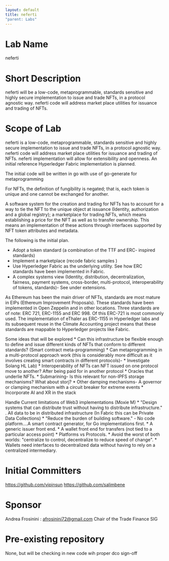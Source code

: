 ```yaml
---
layout: default
title: neferti
"parent: Labs"
---
```

# Lab Name
neferti
# Short Description
neferti will be a low-code, metaprogrammable, standards sensitive and highly secure implementation to issue and trade NFTs, in a protocol agnostic way. 
neferti code will address market place utilities for issuance and trading of NFTs. 

# Scope of Lab
neferti is a low-code, metaprogrammable, standards sensitive and highly secure implementation to issue and trade NFTs, in a protocol agnostic way. 
neferti code will address market place utilities for issuance and trading of NFTs. 
neferti implementation will allow for extensibility and openness. An initial reference Hyperledger Fabric implementation is planned. 

The initial code will be written in go with use of go-generate for metaprogramming

For NFTs, the definition of fungibility is negated; that is, each token is unique and one cannot be exchanged for another. 

A software system for the creation and trading for NFTs has to account for a way to tie the NFT to the unique object at issuance (Identity, authorization and a global registry); a marketplace for trading NFTs, which means establishing a price for the NFT as well as to transfer ownership. This means an implementation of these actions through interfaces supported by NFT token attributes and metadata.

The following is the initial plan. 
  * Adopt a token standard (a combination of the TTF and ERC- inspired standards)  
  * Implement a marketplace (recode fabric samples )
  * Use Hyperledger Fabric as the underlying utility. See how ERC standards have been implemented in Fabric.
  * A complex systems view (Identity, distribution, decentralization, fairness, payment systems, cross-border, multi-protocol, interoperability of tokens, standards)- See under extensions.

As Ethereum has been the main driver of NFTs, standards are most mature in EIPs (Ethereum Improvement Proposals). These standards have been implemented in Open Zeppelin and in other locations. Three standards are of note: ERC 721, ERC-1155 and ERC 998.  Of this ERC-721 is most commonly used. The implementation of eThaler as ERC-1155 in Hyperledger labs and its subsequent reuse in the Climate Accounting project means that these standards are mappable to Hyperledger projects like Fabric.

Some ideas that will be explored
    * Can this infrastructure be flexible enough to define and issue different kinds of NFTs that conform to different standards? (Smart contract meta-programming)
    * Can metaprogramming in a multi-protocol approach work (this is considerably more difficult as it involves creating smart contracts in different protocols)- 
    * Investigate Solang HL Lab)
    * Interoperability of NFTs can NFT issued on one protocol move to another? After being paid for in another protocol
    * Oracles that underlie NFTs.
    * Submarining- Is this relevant for non-IPFS storage mechanisms? What about storj?
    * Other damping mechanisms- A governor or clamping mechanism with a circuit breaker for extreme events
    * Incorporate AI and XR in the stack

   Handle Current limitations of Web3 implementations (Moxie M)
       * "Design systems that can distribute trust without having to distribute infrastructure." . All data to be in distributed infrastructure (In Fabric this can be Private Data Collections)
       * "Reduce the burden of building software." - No code platform....A smart contract generator, for Go implementations first.
       * A generic issuer front end.
       * A wallet front end for transfers (not tied to a particular access point)
       * Platforms vs Protocols.
       * Avoid the worst of both worlds: "centralize to control, decentralize to reduce speed of change".
       * Wallets need interfaces to decentralized data without having to rely on a centralized intermediary.
        
# Initial Committers
https://github.com/vipinsun
https://github.com/salimbene

# Sponsor

Andrea Frosinini : afrosinini72@gmail.com Chair of the Trade Finance SIG

# Pre-existing repository
None, but will be checking in new code wih proper dco sign-off
